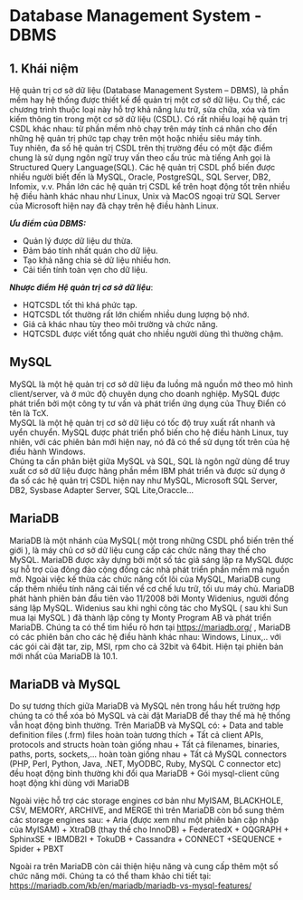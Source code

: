 # Database Management System - DBMS
## 1. Khái niệm
Hệ quản trị cơ sở dữ liệu (Database Management System – DBMS), là phần mềm hay hệ thống được thiết kế để quản trị một cơ sở dữ liệu. Cụ thể, các chương trình thuộc loại này hỗ trợ khả năng lưu trữ, sửa chữa, xóa và tìm kiếm thông tin trong một cơ sở dữ liệu (CSDL). Có rất nhiều loại hệ quản trị CSDL khác nhau: từ phần mềm nhỏ chạy trên máy tính cá nhân cho đến những hệ quản trị phức tạp chạy trên một hoặc nhiều siêu máy tính.</br>
Tuy nhiên, đa số hệ quản trị CSDL trên thị trường đều có một đặc điểm chung là sử dụng ngôn ngữ truy vấn theo cấu trúc mà tiếng Anh gọi là Structured Query Language(SQL). Các hệ quản trị CSDL phổ biến được nhiều người biết đến là MySQL, Oracle, PostgreSQL, SQL Server, DB2, Infomix, v.v. Phần lớn các hệ quản trị CSDL kể trên hoạt động tốt trên nhiều hệ điều hành khác nhau như Linux, Unix và MacOS ngoại trừ SQL Server của Microsoft hiện nay đã chạy trên hệ điều hành Linux.

***Ưu điểm của DBMS:***
* Quản lý được dữ liệu dư thừa.
* Đảm báo tính nhất quán cho dữ liệu.
* Tạo khả năng chia sẻ dữ liệu nhiều hơn.
* Cải tiến tính toàn vẹn cho dữ liệu.

***Nhược điểm Hệ quản trị cơ sở dữ liệu***:
* HQTCSDL tốt thì khá phức tạp.
* HQTCSDL tốt thường rất lớn chiếm nhiều dung lượng bộ nhớ.
* Giá cả khác nhau tùy theo môi trường và chức năng.
* HQTCSDL được viết tổng quát cho nhiều người dùng thì thường chậm.

## MySQL
MySQL  là  một  hệ  quản  trị  cơ  sở  dữ  liệu  đa  luồng  mã  nguồn  mở  theo  mô  hình 
client/server, và ở mức độ chuyên dụng  cho doanh nghiệp. MySQL được phát triển bởi một 
công ty tư vấn và phát triển ứng dụng của Thuỵ Điển có tên là TcX.</br> 
MySQL là một hệ quản trị cơ sở dữ liệu có tốc độ truy xuất rất nhanh và uyển chuyển. 
MySQL được phát triển phổ biến cho hệ điều hành Linux, tuy nhiên, với các phiên bản mới 
hiện nay, nó đã có thể sử dụng tốt trên của hệ điều hành Windows.</br>
Chúng ta cần phân biệt giữa MySQL và SQL, SQL là ngôn ngữ dùng để truy xuất cơ sở 
dữ liệu được hãng phần mềm IBM phát triển và được sử dụng ở đa số các hệ quản trị CSDL 
hiện  nay  như  MySQL,  Microsoft  SQL  Server,  DB2,  Sysbase  Adapter  Server,  SQL 
Lite,Oraccle… 

## MariaDB
MariaDB là một nhánh của MySQL( một trong những CSDL phổ biến trên thế giới ), là máy chủ cơ sở dữ liệu cung cấp các chức năng thay thế cho MySQL. MariaDB được xây dựng bởi một số tác giả sáng lập ra MySQL được sự hỗ trợ của đông đảo cộng đồng các nhà phát triển phần mềm mã nguồn mở. Ngoài việc kế thừa các chức năng cốt lõi của MySQL, MariaDB cung cấp thêm nhiều tính năng cải tiến về cơ chế lưu trữ, tối ưu máy chủ.
MariaDB phát hành phiên bản đầu tiên vào 11/2008 bởi Monty Widenius, người đồng sáng lập MySQL. Widenius sau khi nghỉ công tác cho MySQL ( sau khi Sun mua lại MySQL ) đã thành lập công ty Monty Program AB và phát triển MariaDB.
Chúng ta có thể tìm hiểu rõ hơn tại https://mariadb.org/ , MariaDB có các phiên bản cho các hệ điều hành khác nhau: Windows, Linux,.. với các gói cài đặt tar, zip, MSI, rpm cho cả 32bit và 64bit. Hiện tại phiên bản mới nhất của MariaDB là 10.1.
 
## MariaDB và MySQL
Do sự tương thích giữa MariaDB và MySQL nên trong hầu hết trường hợp chúng ta có thể xóa bỏ MySQL và cài đặt MariaDB để thay thế mà hệ thống vẫn hoạt động bình thường. Trên MariaDB và MySQL có:
     + Data and table definition files (.frm) files hoàn toàn tương thích
     + Tất cả client APIs, protocols and structs hoàn toàn giống nhau
     + Tất cả filenames, binaries, paths, ports, sockets,... hoàn toàn giống nhau
     + Tất cả MySQL connectors (PHP, Perl, Python, Java, .NET, MyODBC, Ruby, MySQL C connector etc) đều hoạt động bình thường khi đổi qua MariaDB
     + Gói mysql-client cũng hoạt động khi dùng với MariaDB
 
Ngoài việc hỗ trợ các storage engines cơ bản như MyISAM, BLACKHOLE, CSV, MEMORY, ARCHIVE, and MERGE thì trên MariaDB còn bổ sung thêm các storage engines sau:
     + Aria (được xem như một phiên bản cập nhập của MyISAM)
     + XtraDB (thay thế cho InnoDB)
     + FederatedX
     + OQGRAPH
     + SphinxSE
     + IBMDB2I
     + TokuDB
     + Cassandra
     + CONNECT
     +SEQUENCE
     + Spider
     + PBXT
 
Ngoài ra trên MariaDB còn cải thiện hiệu năng và cung cấp thêm một số chức năng mới. Chúng ta có thể tham khảo chi tiết tại: https://mariadb.com/kb/en/mariadb/mariadb-vs-mysql-features/

